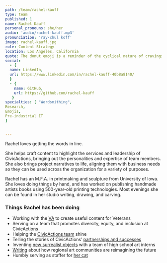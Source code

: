 ```yaml
---
path: /team/rachel-kauff
type: team
published: 1
name: Rachel Kauff
personal_pronouns: she/her
audio: 'audio/rachel-kauff.mp3'
pronunciation: 'ray-chul koff'
image: rachel-kauff.jpg
role: Content Strategy
location: Los Angeles, California
quote: The donut emoji is a reminder of the cyclical nature of cravings.
social:
  - {
  name: LinkedIn,
  url: https://www.linkedin.com/in/rachel-kauff-40b8a8140/
  }
  - {
    name: GitHub,
    url: https://github.com/rachel-kauff
   }
specialties: [ "Wordsmithing",
Research,
Emojis,
Pre-industrial IT
]


---
```

Rachel loves getting the words in line.

She helps craft content to highlight the services and leadership of CivicActions, bringing out the personalities and expertise of team members. She also brings project narratives to life, aligning them with business needs so they can be used across the organization for a variety of purposes.

Rachel has an M.F.A. in printmaking and sculpture from University of Iowa. She loves doing things by hand, and has worked on publishing handmade artists books using 500-year-old printing technologies. Most evenings she can be found in her studio writing, drawing, and carving.




### Things Rachel has been doing
* Working with the [VA](https://civicactions.com/case-study/va-cms-modernization) to create useful content for Veterans 
* Serving on a team that promotes diversity, equity, and inclusion at CivicActions
* Helping the [CivicActions team](https://civicactions.com/team/) shine
* Telling the stories of CivicActions’ [partnerships and successes](https://civicactions.com/case-study/)
* Inventing [new surrealist objects](http://platteforum.org/dt_catalog/rachel-kauff/) with a team of high school art interns
* [Writing](http://the-rib.net/project/dearest-future-a-love-note-for-iowa-citys-public-space-one) about how regional art communities are reimagining the future
* Humbly serving as staffer for [her cat](https://www.instagram.com/toad_de_ching/)


